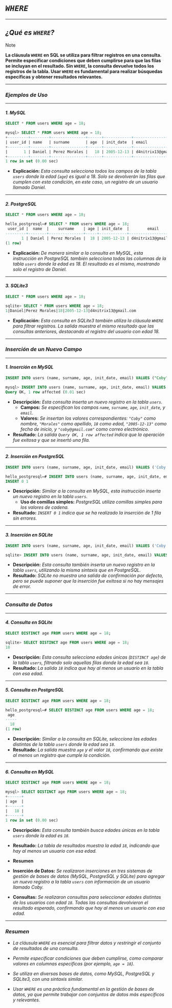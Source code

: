 <!-- Autor: Daniel Benjamin Perez Morales -->
<!-- GitHub: https://github.com/DanielPerezMoralesDev13 -->
<!-- Correo electrónico: danielperezdev@proton.me -->

# ***`WHERE`***

---

## ***¿Qué es `WHERE`?***

> [!NOTE]
> **La cláusula `WHERE` en SQL se utiliza para filtrar registros en una consulta. Permite especificar condiciones que deben cumplirse para que las filas se incluyan en el resultado. Sin `WHERE`, la consulta devuelve todos los registros de la tabla. Usar `WHERE` es fundamental para realizar búsquedas específicas y obtener resultados relevantes.**

---

### ***Ejemplos de Uso***

---

#### ***1. MySQL***

```sql
SELECT * FROM users WHERE age = 18;
```

```sql
mysql> SELECT * FROM users WHERE age = 18;
+---------+--------+---------------+------+------------+----------------------+
| user_id | name   | surname       | age  | init_date  | email                |
+---------+--------+---------------+------+------------+----------------------+
|       1 | Daniel | Perez Morales |   18 | 2005-12-13 | d4nitrix13@gmail.com |
+---------+--------+---------------+------+------------+----------------------+
1 row in set (0.00 sec)
```

- **Explicación:** *Esta consulta selecciona todos los campos de la tabla `users` donde la edad (`age`) es igual a 18. Solo se devolverán las filas que cumplen con esta condición, en este caso, un registro de un usuario llamado Daniel.*

---

#### ***2. PostgreSQL***

```sql
SELECT * FROM users WHERE age = 18;
```

```sql
hello_postgresql=# SELECT * FROM users WHERE age = 18;
 user_id |  name  |    surname    | age | init_date  |        email
---------+--------+---------------+-----+------------+----------------------
       1 | Daniel | Perez Morales |  18 | 2005-12-13 | d4nitrix13@gmail.com
(1 row)
```

- **Explicación:** *De manera similar a la consulta en MySQL, esta instrucción en PostgreSQL también selecciona todas las columnas de la tabla `users` donde la edad es 18. El resultado es el mismo, mostrando solo el registro de Daniel.*

---

#### ***3. SQLite3***

```sql
SELECT * FROM users WHERE age = 18;
```

```sql
sqlite> SELECT * FROM users WHERE age = 18;
1|Daniel|Perez Morales|18|2005-12-13|d4nitrix13@gmail.com
```

- **Explicación:** *Esta consulta en SQLite3 también utiliza la cláusula `WHERE` para filtrar registros. La salida muestra el mismo resultado que las consultas anteriores, destacando el registro del usuario con edad 18.*

---

### ***Inserción de un Nuevo Campo***

---

#### ***1. Inserción en MySQL***

```sql
INSERT INTO users (name, surname, age, init_date, email) VALUES ("Coby", "Morales", 18, "2005-12-13", "coby@gmail.com");
```

```sql
mysql> INSERT INTO users (name, surname, age, init_date, email) VALUES ("Coby", "Morales", 18, "2005-12-13", "coby@gmail.com");
Query OK, 1 row affected (0.01 sec)
```

- **Descripción:** *Esta consulta inserta un nuevo registro en la tabla `users`.*
  - **Campos:** *Se especifican los campos `name`, `surname`, `age`, `init_date`, y `email`.*
  - **Valores:** *Se insertan los valores correspondientes: `"Coby"` como nombre, `"Morales"` como apellido, `18` como edad, `"2005-12-13"` como fecha de inicio, y `"coby@gmail.com"` como correo electrónico.*
- **Resultado:** *La salida `Query OK, 1 row affected` indica que la operación fue exitosa y que se insertó una fila.*

---

#### ***2. Inserción en PostgreSQL***

```sql
INSERT INTO users (name, surname, age, init_date, email) VALUES ('Coby', 'Morales', 18, '2005-12-13', 'coby@gmail.com');
```

```sql
hello_postgresql=# INSERT INTO users (name, surname, age, init_date, email) VALUES ('Coby', 'Morales', 18, '2005-12-13', 'coby@gmail.com');
INSERT 0 1
```

- **Descripción:** *Similar a la consulta en MySQL, esta instrucción inserta un nuevo registro en la tabla `users`.*
  - **Uso de comillas simples:** *PostgreSQL utiliza comillas simples para los valores de cadena.*
- **Resultado:** *`INSERT 0 1` indica que se ha realizado la inserción de 1 fila sin errores.*

---

#### ***3. Inserción en SQLite***

```sql
INSERT INTO users (name, surname, age, init_date, email) VALUES ('Coby', 'Morales', 18, '2005-12-13', 'coby@gmail.com');
```

```sql
sqlite> INSERT INTO users (name, surname, age, init_date, email) VALUES ('Coby', 'Morales', 18, '2005-12-13', 'coby@gmail.com');
```

- **Descripción:** *Esta consulta también inserta un nuevo registro en la tabla `users`, utilizando la misma sintaxis que en PostgreSQL.*
- **Resultado:** *SQLite no muestra una salida de confirmación por defecto, pero se puede suponer que la inserción fue exitosa si no hay mensajes de error.*

---

### ***Consulta de Datos***

---

#### ***4. Consulta en SQLite***

```sql
SELECT DISTINCT age FROM users WHERE age = 18;
```

```sql
sqlite> SELECT DISTINCT age FROM users WHERE age = 18;
18
```

- **Descripción:** *Esta consulta selecciona edades únicas (`DISTINCT age`) de la tabla `users`, filtrando solo aquellas filas donde la edad sea `18`.*
- **Resultado:** *La salida `18` indica que hay al menos un usuario en la tabla con esa edad.*

---

#### ***5. Consulta en PostgreSQL***

```sql
SELECT DISTINCT age FROM users WHERE age = 18;
```

```sql
hello_postgresql=# SELECT DISTINCT age FROM users WHERE age = 18;
 age
-----
  18
(1 row)
```

- **Descripción:** *Similar a la consulta en SQLite, selecciona las edades distintas de la tabla `users` donde la edad sea `18`.*
- **Resultado:** *La salida muestra `age` y el valor `18`, confirmando que existe al menos un registro que cumple la condición.*

---

#### ***6. Consulta en MySQL***

```sql
SELECT DISTINCT age FROM users WHERE age = 18;
```

```sql
mysql> SELECT DISTINCT age FROM users WHERE age = 18;
+------+
| age  |
+------+
|   18 |
+------+
1 row in set (0.00 sec)
```

- **Descripción:** *Esta consulta también busca edades únicas en la tabla `users` donde la edad es `18`.*
- **Resultado:** *La tabla de resultados muestra la edad `18`, indicando que hay al menos un usuario con esa edad.*

- **Resumen**

- **Inserción de Datos:** *Se realizaron inserciones en tres sistemas de gestión de bases de datos (MySQL, PostgreSQL y SQLite) para agregar un nuevo registro a la tabla `users` con información de un usuario llamado Coby.*
- **Consultas:** *Se realizaron consultas para seleccionar edades distintas de los usuarios con edad `18`. Todas las consultas devolvieron el resultado esperado, confirmando que hay al menos un usuario con esa edad.*

---

### ***Resumen***

- *La cláusula `WHERE` es esencial para filtrar datos y restringir el conjunto de resultados de una consulta.*
- *Permite especificar condiciones que deben cumplirse, como comparar valores en columnas específicas (por ejemplo, `age = 18`).*
- *Se utiliza en diversas bases de datos, como MySQL, PostgreSQL y SQLite3, con una sintaxis similar.*

- *Usar `WHERE` es una práctica fundamental en la gestión de bases de datos, ya que permite trabajar con conjuntos de datos más específicos y relevantes.*
